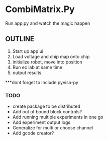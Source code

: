 # CombiMatrix.Py

Run app.py and watch the magic happen

## OUTLINE
1. Start up app ui
3. Load voltage and chip map onto chip
4. initialize robot, move into position
5. Run ec lab at same time
6. output results

***dont forget to include pyvisa-py

### TODO
- create package to be distributed
- Add out of bound block controls?
- Add running multiple experiments in one go
- Add experiment output logs
- Generalize for multi or choose channel
- Add gcode creator?
